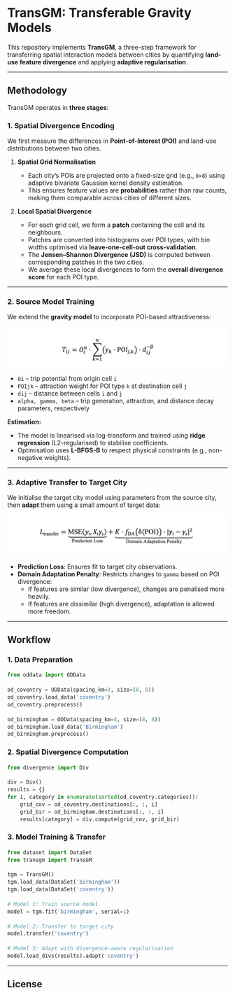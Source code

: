 # TransGM: Transferable Gravity Models

This repository implements **TransGM**, a three-step framework for transferring spatial interaction models between cities by quantifying **land-use feature divergence** and applying **adaptive regularisation**.

---

## Methodology

TransGM operates in **three stages**:

### **1. Spatial Divergence Encoding**
We first measure the differences in **Point-of-Interest (POI)** and land-use distributions between two cities.

1. **Spatial Grid Normalisation**  
   - Each city’s POIs are projected onto a fixed-size grid (e.g., `8×8`) using adaptive bivariate Gaussian kernel density estimation.  
   - This ensures feature values are **probabilities** rather than raw counts, making them comparable across cities of different sizes.

2. **Local Spatial Divergence**  
   - For each grid cell, we form a **patch** containing the cell and its neighbours.  
   - Patches are converted into histograms over POI types, with bin widths optimised via **leave-one-cell-out cross-validation**.  
   - The **Jensen–Shannon Divergence (JSD)** is computed between corresponding patches in the two cities.
   - We average these local divergences to form the **overall divergence score** for each POI type.

---

### **2. Source Model Training**
We extend the **gravity model** to incorporate POI-based attractiveness:

<img alt="Gravity Model" src="https://raw.githubusercontent.com/adhamenaya/TransGM/refs/heads/master/transgm/res/fig1.png" width="800"/>

- `Oi` – trip potential from origin cell `i`
- `POIjk` – attraction weight for POI type `k` at destination cell `j`
- `dij` – distance between cells `i` and `j`
- `alpha, gamma, beta` – trip generation, attraction, and distance decay parameters, respectively


**Estimation:**
- The model is linearised via log-transform and trained using **ridge regression** (L2-regularised) to stabilise coefficients.
- Optimisation uses **L-BFGS-B** to respect physical constraints (e.g., non-negative weights).

---

### **3. Adaptive Transfer to Target City**
We initialise the target city model using parameters from the source city, then **adapt** them using a small amount of target data:

<img alt="Adaptive Transfer" src="https://raw.githubusercontent.com/adhamenaya/TransGM/refs/heads/master/transgm/res/fig2.png" width="800"/>

- **Prediction Loss**: Ensures fit to target city observations.  
- **Domain Adaptation Penalty**: Restricts changes to `gamma` based on POI divergence:
  - If features are similar (low divergence), changes are penalised more heavily.
  - If features are dissimilar (high divergence), adaptation is allowed more freedom.

---

## Workflow

### **1. Data Preparation**
```python
from oddata import ODData

od_coventry = ODData(spacing_km=3, size=(8, 8))
od_coventry.load_data('coventry')
od_coventry.preprocess()

od_birmingham = ODData(spacing_km=4, size=(8, 8))
od_birmingham.load_data('Birmingham')
od_birmingham.preprocess()
````

### **2. Spatial Divergence Computation**

```python
from divergence import Div

div = Div()
results = {}
for i, category in enumerate(sorted(od_coventry.categories)):
    grid_cov = od_coventry.destinations[:, :, i]
    grid_bir = od_birmingham.destinations[:, :, i]
    results[category] = div.compute(grid_cov, grid_bir)
```

### **3. Model Training & Transfer**

```python
from dataset import DataSet
from transgm import TransGM

tgm = TransGM()
tgm.load_data(DataSet('birmingham'))
tgm.load_data(DataSet('coventry'))

# Model 1: Train source model
model = tgm.fit('birmingham', serial=1)

# Model 2: Transfer to target city
model.transfer('coventry')

# Model 3: Adapt with divergence-aware regularisation
model.load_divs(results).adapt('coventry')
```

---

## License

